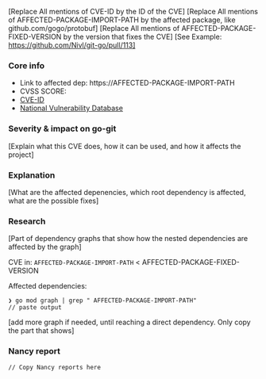 [Replace All mentions of CVE-ID by the ID of the CVE]
[Replace All mentions of AFFECTED-PACKAGE-IMPORT-PATH by the affected package, like github.com/gogo/protobuf]
[Replace All mentions of AFFECTED-PACKAGE-FIXED-VERSION by the version that fixes the CVE]
[See Example: https://github.com/Nivl/git-go/pull/113]

### Core info

- Link to affected dep: https://AFFECTED-PACKAGE-IMPORT-PATH
- CVSS SCORE:
- [CVE-ID](https://cve.mitre.org/cgi-bin/cvename.cgi?name=CVE-ID)
- [National Vulnerability Database](https://nvd.nist.gov/vuln/detail/CVE-ID)

### Severity & impact on go-git

[Explain what this CVE does, how it can be used, and how it affects the project]

### Explanation

[What are the affected depenencies, which root dependency is affected, what are the possible fixes]

### Research

[Part of dependency graphs that show how the nested dependencies are affected by the graph]

CVE in: `AFFECTED-PACKAGE-IMPORT-PATH` < AFFECTED-PACKAGE-FIXED-VERSION

Affected dependencies:

```
❯ go mod graph | grep " AFFECTED-PACKAGE-IMPORT-PATH"
// paste output
```

[add more graph if needed, until reaching a direct dependency. Only copy the part that shows]

### Nancy report

```
// Copy Nancy reports here
```
